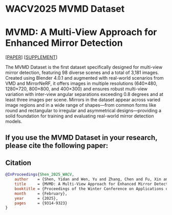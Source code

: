 # WACV2025 MVMD Dataset

# MVMD: A Multi-View Approach for Enhanced Mirror Detection

[[PAPER](https://openaccess.thecvf.com/content/WACV2025/papers/Shen_MVMD_A_Multi-View_Approach_for_Enhanced_Mirror_Detection_WACV_2025_paper.pdf)]  [[SUPPLEMENT](https://openaccess.thecvf.com/content/WACV2025/supplemental/Shen_MVMD_A_Multi-View_WACV_2025_supplemental.pdf)]

The MVMD Dataset is the first dataset specifically designed for multi-view mirror detection, featuring 98 diverse scenes and a total of 3,181 images. Created using Blender 4.0.1 and augmented with real-world scenarios from VMD and MirrorNeRF, it offers images in multiple resolutions (640×480, 1280×720, 800×800, and 400×300) and ensures robust multi-view variation with inter-view angular separations exceeding 0.8 degrees and at least three images per scene. Mirrors in the dataset appear across varied image regions and in a wide range of shapes—from common forms like round and rectangular to irregular and asymmetrical designs—providing a solid foundation for training and evaluating real-world mirror detection models.

## If you use the MVMD Dataset in your research, please cite the following paper:
## Citation
```bibtex
@InProceedings{Shen_2025_WACV,
    author    = {Shen, Yidan and Wen, Yu and Zhang, Chen and Fu, Xin and Hu, Renjie},
    title     = {MVMD: A Multi-View Approach for Enhanced Mirror Detection},
    booktitle = {Proceedings of the Winter Conference on Applications of Computer Vision (WACV)},
    month     = {February},
    year      = {2025},
    pages     = {9314-9323}
}
```
